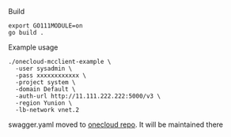 Build

	export GO111MODULE=on
	go build .

Example usage

	./onecloud-mcclient-example \
	  -user sysadmin \
	  -pass xxxxxxxxxxxx \
	  -project system \
	  -domain Default \
	  -auth-url http://11.111.222.222:5000/v3 \
	  -region Yunion \
	  -lb-network vnet.2

swagger.yaml moved to [onecloud repo](ihttps://github.com/yunionio/onecloud/blob/master/docs/swagger.yaml).
It will be maintained there
